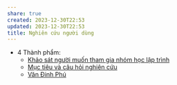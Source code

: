 ```yaml
---
share: true
created: 2023-12-30T22:53
updated: 2023-12-30T22:53
title: Nghiên cứu người dùng
---
```



- 4 Thành phẩm: 
    - [Khảo sát người muốn tham gia nhóm học lập trình](./Kh%E1%BA%A3o%20s%C3%A1t%20ng%C6%B0%E1%BB%9Di%20mu%E1%BB%91n%20tham%20gia%20nh%C3%B3m%20h%E1%BB%8Dc%20l%E1%BA%ADp%20tr%C3%ACnh.md)
    - [Mục tiêu và câu hỏi nghiên cứu](./S%E1%BB%B1%20ti%E1%BA%BFp%20nh%E1%BA%ADn%20v%E1%BB%9Bi%20%C3%BD%20t%C6%B0%E1%BB%9Fng/M%E1%BB%A5c%20ti%C3%AAu%20v%C3%A0%20c%C3%A2u%20h%E1%BB%8Fi%20nghi%C3%AAn%20c%E1%BB%A9u.md)
    - [Văn Đinh Phú](V%C4%83n%20%C4%90inh%20Ph%C3%BA.md)

